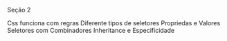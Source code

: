 Seção 2

Css funciona com regras
Diferente tipos de seletores
Propriedas e Valores
Seletores com Combinadores
Inheritance e Especificidade